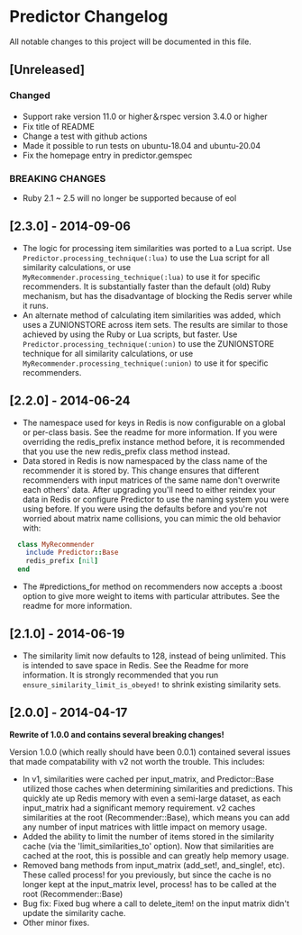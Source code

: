 # Predictor Changelog
All notable changes to this project will be documented in this file.

## [Unreleased]
### Changed
- Support rake version 11.0 or higher＆rspec version 3.4.0 or higher
- Fix title of README
- Change a test with github actions
- Made it possible to run tests on ubuntu-18.04 and ubuntu-20.04
- Fix the homepage entry in predictor.gemspec

### **BREAKING CHANGES**
- Ruby 2.1 ~ 2.5 will no longer be supported because of eol

## [2.3.0] - 2014-09-06
- The logic for processing item similarities was ported to a Lua script. Use `Predictor.processing_technique(:lua)` to use the Lua script for all similarity calculations, or use `MyRecommender.processing_technique(:lua)` to use it for specific recommenders. It is substantially faster than the default (old) Ruby mechanism, but has the disadvantage of blocking the Redis server while it runs.
- An alternate method of calculating item similarities was added, which uses a ZUNIONSTORE across item sets. The results are similar to those achieved by using the Ruby or Lua scripts, but faster. Use `Predictor.processing_technique(:union)` to use the ZUNIONSTORE technique for all similarity calculations, or use `MyRecommender.processing_technique(:union)` to use it for specific recommenders.

## [2.2.0] - 2014-06-24
- The namespace used for keys in Redis is now configurable on a global or per-class basis. See the readme for more information. If you were overriding the redis_prefix instance method before, it is recommended that you use the new redis_prefix class method instead.
- Data stored in Redis is now namespaced by the class name of the recommender it is stored by. This change ensures that different recommenders with input matrices of the same name don't overwrite each others' data. After upgrading you'll need to either reindex your data in Redis or configure Predictor to use the naming system you were using before. If you were using the defaults before and you're not worried about matrix name collisions, you can mimic the old behavior with:
```ruby
  class MyRecommender
    include Predictor::Base
    redis_prefix [nil]
  end
```
- The #predictions_for method on recommenders now accepts a :boost option to give more weight to items with particular attributes. See the readme for more information.

## [2.1.0] - 2014-06-19
- The similarity limit now defaults to 128, instead of being unlimited. This is intended to save space in Redis. See the Readme for more information. It is strongly recommended that you run `ensure_similarity_limit_is_obeyed!` to shrink existing similarity sets.

## [2.0.0] - 2014-04-17
**Rewrite of 1.0.0 and contains several breaking changes!**

Version 1.0.0 (which really should have been 0.0.1) contained several issues that made compatability with v2 not worth the trouble. This includes:
- In v1, similarities were cached per input_matrix, and Predictor::Base utilized those caches when determining similarities and predictions. This quickly ate up Redis memory with even a semi-large dataset, as each input_matrix had a significant memory requirement. v2 caches similarities at the root (Recommender::Base), which means you can add any number of input matrices with little impact on memory usage.
- Added the ability to limit the number of items stored in the similarity cache (via the 'limit_similarities_to' option). Now that similarities are cached at the root, this is possible and can greatly help memory usage.
- Removed bang methods from input_matrix (add_set!, and_single!, etc). These called process! for you previously, but since the cache is no longer kept at the input_matrix level, process! has to be called at the root (Recommender::Base)
- Bug fix: Fixed bug where a call to delete_item! on the input matrix didn't update the similarity cache.
- Other minor fixes.